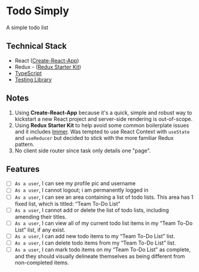 # Todo Simply

A simple todo list

## Technical Stack
- React ([Create-React-App](https://create-react-app.dev))
- Redux - ([Redux Starter Kit](https://redux-starter-kit.js.org/))
- [TypeScript](https://www.typescriptlang.org)
- [Testing Library](https://testing-library.com)

## Notes
1. Using **Create-React-App** because it's a quick, simple and robust way to kickstart a new React project and server-side rendering is out-of-scope.
2. Using **Redux Starter Kit** to help avoid some common boilerplate issues and it includes [Immer](https://github.com/immerjs/immer). Was tempted to use React Context with `useState` and `useReducer` but decided to stick with the more familiar Redux pattern.
3. No client side router since task only details one "page".

## Features
- [ ] `As a user`, I can see my profile pic and username
- [ ] `As a user`, I cannot logout; i am permanently logged in
- [ ] `As a user`, I can see an area containing a list of todo lists. This area has 1 fixed list, which is titled: “Team To-Do List”
- [ ] `As a user`, I cannot add or delete the list of todo lists, including amending their titles.
- [ ] `As a user`, I can view all of my current todo list items in my “Team To-Do List” list, if any exist.
- [ ] `As a user`, I can add new todo items to my “Team To-Do List” list.
- [ ] `As a user`, I can delete todo items from my “Team To-Do List” list.
- [ ] `As a user`, I can mark todo items on my “Team To-Do List” as complete, and they should visually delineate themselves as being different from non-completed items.
